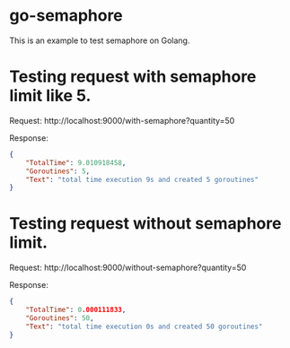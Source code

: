 # go-semaphore
This is an example to test semaphore on Golang.

# Testing request with semaphore limit like 5.

Request: 
http://localhost:9000/with-semaphore?quantity=50

Response:
```json
{
    "TotalTime": 9.010918458,
    "Goroutines": 5,
    "Text": "total time execution 9s and created 5 goroutines"
}
```

# Testing request without semaphore limit.

Request:
http://localhost:9000/without-semaphore?quantity=50

Response:
```json
{
    "TotalTime": 0.000111833,
    "Goroutines": 50,
    "Text": "total time execution 0s and created 50 goroutines"
}
```

